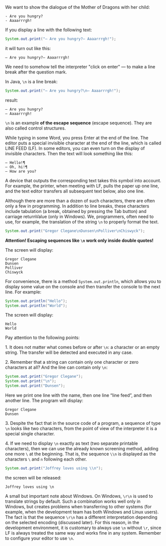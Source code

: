 
We want to show the dialogue of the Mother of Dragons with her child:

```
- Are you hungry?
- Aaaarrrgh!
```

If you display a line with the following text:

```java
System.out.print("— Are you hungry?— Aaaarrrgh!");
```

it will turn out like this:

```
— Are you hungry?— Aaaarrrgh!
```

We need to somehow tell the interpreter "click on enter" — to make a line break after the question mark.

In Java, `\n` is a line break:

```java
System.out.print("— Are you hungry?\n— Aaaarrrgh!");
```

result:

```
— Are you hungry?
— Aaaarrrgh!
```

`\n` is an example **of the escape sequence** (escape sequence). They are also called control structures.

While typing in some Word, you press Enter at the end of the line. The editor puts a special invisible character at the end of the line, which is called LINE FEED (LF). In some editors, you can even turn on the display of invisible characters. Then the text will look something like this:

```
— Hello!¶
— Oh, hi!¶
— How are you?
```

A device that outputs the corresponding text takes this symbol into account. For example, the printer, when meeting with LF, pulls the paper up one line, and the text editor transfers all subsequent text below, also one line.

Although there are more than a dozen of such characters, there are often only a few in programming. In addition to line breaks, these characters include tabulation (a break, obtained by pressing the Tab button) and carriage returnValue (only in Windows). We, programmers, often need to use, for example, the translation of the string `\n` to properly format the text.

```java
System.out.print("Gregor Clegane\nDunsen\nPolliver\nChiswyck");
```

**Attention! Escaping sequences like `\n` work only inside double quotes!**

The screen will display:

```
Gregor Clegane
Dunsen
Polliver
Chiswyck
```

For convenience, there is a method `System.out.println`, which allows you to display some value on the console and then transfer the console to the next line. For example:

```java
System.out.println("Hello");
System.out.println("World");
```
The screen will display:

```
Hello
World
```

Pay attention to the following points:

1\. It does not matter what comes before or after `\n`: a character or an empty string. The transfer will be detected and executed in any case.

2\. Remember that a string can contain only one character or zero characters at all? And the line can contain only `\n`:

```java
System.out.print("Gregor Clegane");
System.out.print("\n");
System.out.print("Dunsen");
```

Here we print one line with the name, then one line “line feed”, and then another line. The program will display:

```
Gregor Clegane
Dunsen
```

3\. Despite the fact that in the source code of a program, a sequence of type `\n` looks like two characters, from the point of view of the interpreter it is a special single character.

4\. If we need to display `\n` exactly as text (two separate printable characters), then we can use the already known screening method, adding one more `\` at the beginning. That is, the sequence `\\n` is displayed as the characters `\` and `n` following each other.

```java
System.out.print("Joffrey loves using \\n");
```

the screen will be released:

```
Joffrey loves using \n
```

A small but important note about Windows. On Windows, `\r\n` is used to translate strings by default. Such a combination works well only in Windows, but creates problems when transferring to other systems (for example, when the development team has both Windows and Linux users). The fact is that the sequence `\r\n` has a different interpretation depending on the selected encoding (discussed later). For this reason, in the development environment, it is customary to always use `\n` without `\r`, since LF is always treated the same way and works fine in any system. Remember to configure your editor to use `\n`.
